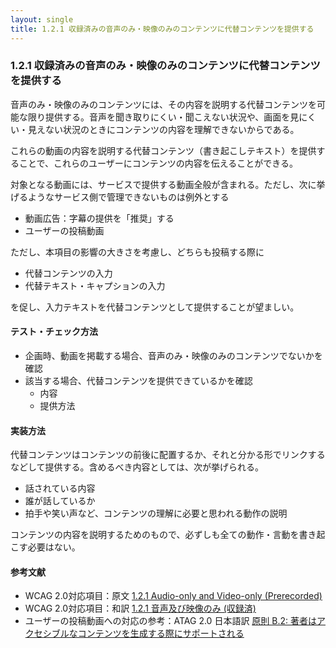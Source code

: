 ```yaml
---
layout: single
title: 1.2.1 収録済みの音声のみ・映像のみのコンテンツに代替コンテンツを提供する
---
```


### 1.2.1 収録済みの音声のみ・映像のみのコンテンツに代替コンテンツを提供する

音声のみ・映像のみのコンテンツには、その内容を説明する代替コンテンツを可能な限り提供する。音声を聞き取りにくい・聞こえない状況や、画面を見にくい・見えない状況のときにコンテンツの内容を理解できないからである。

これらの動画の内容を説明する代替コンテンツ（書き起こしテキスト）を提供することで、これらのユーザーにコンテンツの内容を伝えることができる。

対象となる動画には、サービスで提供する動画全般が含まれる。ただし、次に挙げるようなサービス側で管理できないものは例外とする

- 動画広告：字幕の提供を「推奨」する
- ユーザーの投稿動画

ただし、本項目の影響の大きさを考慮し、どちらも投稿する際に

- 代替コンテンツの入力
- 代替テキスト・キャプションの入力

を促し、入力テキストを代替コンテンツとして提供することが望ましい。

#### テスト・チェック方法

- 企画時、動画を掲載する場合、音声のみ・映像のみのコンテンツでないかを確認
- 該当する場合、代替コンテンツを提供できているかを確認
  - 内容
  - 提供方法

#### 実装方法

代替コンテンツはコンテンツの前後に配置するか、それと分かる形でリンクするなどして提供する。含めるべき内容としては、次が挙げられる。

- 話されている内容
- 誰が話しているか
- 拍手や笑い声など、コンテンツの理解に必要と思われる動作の説明

コンテンツの内容を説明するためのもので、必ずしも全ての動作・言動を書き起こす必要はない。

#### 参考文献

- WCAG 2.0対応項目：原文 [1.2.1 Audio-only and Video-only (Prerecorded)](https://www.w3.org/TR/2008/REC-WCAG20-20081211/#media-equiv)
- WCAG 2.0対応項目：和訳 [1.2.1 音声及び映像のみ (収録済)](http://waic.jp/docs/WCAG20/Overview.html#media-equiv)
- ユーザーの投稿動画への対応の参考：ATAG 2.0 日本語訳 [原則 B.2: 著者はアクセシブルなコンテンツを生成する際にサポートされる](https://fukumotoy.github.io/atag20-ja/#principle_b2)
